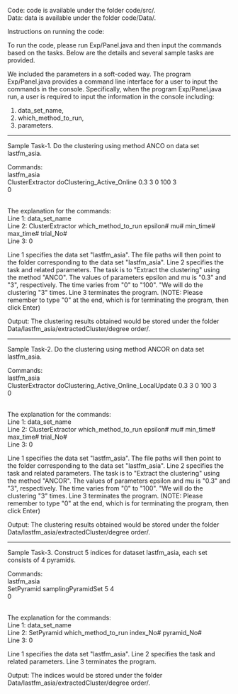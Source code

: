 Code: code is available under the folder code/src/. <br/>
Data: data is available under the folder code/Data/. <br/>

Instructions on running the code: <br/>

To run the code, please run Exp/Panel.java and then input the commands based on the tasks. Below are the details and several sample tasks are provided. <br/>

We included the parameters in a soft-coded way. The program Exp/Panel.java provides a command line interface for a user to input the commands in the console. Specifically, when the program Exp/Panel.java run, a user is required to input the information in the console including: <br/>
1) data_set_name,  <br/>
2) which_method_to_run,  <br/>
3) parameters.  <br/>

------------------------------------------------------------------------------------------------------------
Sample Task-1. Do the clustering using method ANCO on data set lastfm_asia.

Commands:<br/>
lastfm_asia<br/>
ClusterExtractor doClustering_Active_Online 0.3 3 0 100 3<br/>
0<br/>

<br/>
The explanation for the commands: <br/>
Line 1: data_set_name <br/>
Line 2: ClusterExtractor which_method_to_run epsilon# mu# min_time# max_time# trial_No# <br/>
Line 3: 0

Line 1 specifies the data set "lastfm_asia". The file paths will then point to the folder corresponding to the data set "lastfm_asia".
Line 2 specifies the task and related parameters. The task is to "Extract the clustering" using the method "ANCO". The values of parameters epsilon and mu is "0.3" and "3", respectively. The time varies from "0" to "100". "We will do the clustering "3" times.
Line 3 terminates the program.
(NOTE: Please remember to type "0" at the end, which is for terminating the program, then click Enter)  

Output:
The clustering results obtained would be stored under the folder Data/lastfm_asia/extractedCluster/degree order/.

------------------------------------------------------------------------------------------------------------
Sample Task-2. Do the clustering using method ANCOR on data set lastfm_asia.

Commands:<br/>
lastfm_asia<br/>
ClusterExtractor doClustering_Active_Online_LocalUpdate 0.3 3 0 100 3<br/>
0<br/>

<br/>
The explanation for the commands: <br/>
Line 1: data_set_name <br/>
Line 2: ClusterExtractor which_method_to_run epsilon# mu# min_time# max_time# trial_No# <br/>
Line 3: 0

Line 1 specifies the data set "lastfm_asia". The file paths will then point to the folder corresponding to the data set "lastfm_asia".
Line 2 specifies the task and related parameters. The task is to "Extract the clustering" using the method "ANCOR". The values of parameters epsilon and mu is "0.3" and "3", respectively. The time varies from "0" to "100". "We will do the clustering "3" times.
Line 3 terminates the program.
(NOTE: Please remember to type "0" at the end, which is for terminating the program, then click Enter)  

Output:
The clustering results obtained would be stored under the folder Data/lastfm_asia/extractedCluster/degree order/.

------------------------------------------------------------------------------------------------------------
Sample Task-3. Construct 5 indices for dataset lastfm_asia, each set consists of 4 pyramids.

Commands:<br/>
lastfm_asia<br/>
SetPyramid samplingPyramidSet 5 4<br/>
0<br/>

<br/>
The explanation for the commands: <br/>
Line 1: data_set_name <br/>
Line 2: SetPyramid which_method_to_run index_No# pyramid_No# <br/>
Line 3: 0

Line 1 specifies the data set "lastfm_asia". 
Line 2 specifies the task and related parameters.
Line 3 terminates the program.

Output:
The indices would be stored under the folder Data/lastfm_asia/extractedCluster/degree order/.
